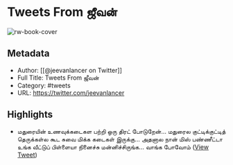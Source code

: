 # Tweets From ஜீவன்

![rw-book-cover](https://pbs.twimg.com/profile_images/1707417980001542144/sJRPkjb_.jpg)

## Metadata
- Author: [[@jeevanlancer on Twitter]]
- Full Title: Tweets From ஜீவன்
- Category: #tweets
- URL: https://twitter.com/jeevanlancer

## Highlights
- மதுரையின் உணவுக்கடைகள பற்றி ஒரு திரட் போடுறேன்... மதுரைல குட்டிக்குட்டித் தெருக்கள்ல கூட சுவை மிக்க கடைகள் இருக்கு... அதனால நான் மிஸ் பண்ணீட்டா உங்க வீட்டுப் பிள்ளையா நினைச்சு மன்னிச்சிருங்க... வாங்க போவோம் ([View Tweet](https://twitter.com/jeevanlancer/status/1264479481735122945))
